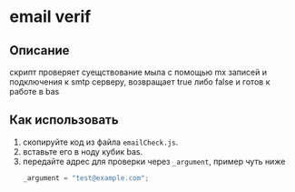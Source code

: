 # email verif

## Описание
скрипт проверяет суещствование мыла с помощью mx записей и подключения к smtp серверу, возвращает true либо false и готов к работе в bas

## Как использовать

1. скопируйте код из файла `emailCheck.js`.
2. вставьте его в ноду кубик bas.
3. передайте адрес для проверки через `_argument`, пример чуть ниже
   ```javascript
   _argument = "test@example.com";
